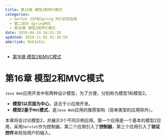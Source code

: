 ```yaml
---
title: 第16章 模型2和MVC模式
categories: 
  - Serlet JSP和Spring MVC初学指南
  - 第二部分 SpringMVC
  - 第16章 模型2和MVC模式
date: 2019-04-24 16:51:10
updated: 2019-11-02 01:38:59
abbrlink: 9b61e51c
---
```

- [第16章 模型2和MVC模式](/ReadingNotes/9b61e51c/#第16章-模型2和MVC模式)

<!--more-->
<script src="https://cdn.bootcss.com/jquery/3.4.0/jquery.slim.min.js"></script>
<script>$(document).ready(function () {$(".post-body > ul:nth-child(1)").hide();});</script>

<!--end-->
# 第16章 模型2和MVC模式 #
`Java Web`应用开发中有两种设计模型，为了方便，分别称为模型1和模型2。
- **模型1以页面为中心**，适合于小应用开发。
- **模型2基于`MVC`模式**，是`Java Web`应用的推荐架构（简单类型的应用除外）。

本章将会讨论模型2，并展示3个不同示例应用。第一个应用是一个基本的模型2应用，采用`Servlet`作为控制器，第二个应用引入了**控制器**，第三个应用引入了**验证控件**来校验用户的输入。


